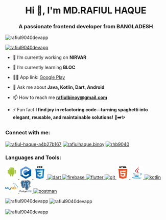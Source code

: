 <h1 align="center">Hi 👋, I'm MD.RAFIUL HAQUE</h1>
<h3 align="center">A passionate frontend developer from BANGLADESH</h3>

<p align="left"> <img src="https://komarev.com/ghpvc/?username=rafiul9040devapp&label=Profile%20views&color=0e75b6&style=flat" alt="rafiul9040devapp" /> </p>

<p align="left"> <a href="https://github.com/ryo-ma/github-profile-trophy"><img src="https://github-profile-trophy.vercel.app/?username=rafiul9040devapp" alt="rafiul9040devapp" /></a> </p>

- 🔭 I’m currently working on **NIRVAR**

- 🌱 I’m currently learning **BLOC**

- 👨‍💻 App link: [Google Play](https://play.google.com/store/apps/details?id=com.walletmix.superapplication&hl=en)

- 💬 Ask me about **Java, Kotlin, Dart, Android**

- 📫 How to reach me **rafiulbinoy@gmail.com**

- ⚡ Fun fact **I find joy in refactoring code—turning spaghetti into elegant, reusable, and maintainable solutions! 🍝➡️✨**

<h3 align="left">Connect with me:</h3>
<p align="left">
<a href="https://linkedin.com/in/rafiul-haque-a4b27b167" target="blank"><img align="center" src="https://raw.githubusercontent.com/rahuldkjain/github-profile-readme-generator/master/src/images/icons/Social/linked-in-alt.svg" alt="rafiul-haque-a4b27b167" height="30" width="40" /></a>
<a href="https://fb.com/rafiulhaque.binoy" target="blank"><img align="center" src="https://raw.githubusercontent.com/rahuldkjain/github-profile-readme-generator/master/src/images/icons/Social/facebook.svg" alt="rafiulhaque.binoy" height="30" width="40" /></a>
<a href="https://www.leetcode.com/rhb9040" target="blank"><img align="center" src="https://raw.githubusercontent.com/rahuldkjain/github-profile-readme-generator/master/src/images/icons/Social/leet-code.svg" alt="rhb9040" height="30" width="40" /></a>
</p>

<h3 align="left">Languages and Tools:</h3>
<p align="left"> <a href="https://developer.android.com" target="_blank" rel="noreferrer"> <img src="https://raw.githubusercontent.com/devicons/devicon/master/icons/android/android-original-wordmark.svg" alt="android" width="40" height="40"/> </a> <a href="https://www.cprogramming.com/" target="_blank" rel="noreferrer"> <img src="https://raw.githubusercontent.com/devicons/devicon/master/icons/c/c-original.svg" alt="c" width="40" height="40"/> </a> <a href="https://www.w3schools.com/css/" target="_blank" rel="noreferrer"> <img src="https://raw.githubusercontent.com/devicons/devicon/master/icons/css3/css3-original-wordmark.svg" alt="css3" width="40" height="40"/> </a> <a href="https://dart.dev" target="_blank" rel="noreferrer"> <img src="https://www.vectorlogo.zone/logos/dartlang/dartlang-icon.svg" alt="dart" width="40" height="40"/> </a> <a href="https://firebase.google.com/" target="_blank" rel="noreferrer"> <img src="https://www.vectorlogo.zone/logos/firebase/firebase-icon.svg" alt="firebase" width="40" height="40"/> </a> <a href="https://flutter.dev" target="_blank" rel="noreferrer"> <img src="https://www.vectorlogo.zone/logos/flutterio/flutterio-icon.svg" alt="flutter" width="40" height="40"/> </a> <a href="https://git-scm.com/" target="_blank" rel="noreferrer"> <img src="https://www.vectorlogo.zone/logos/git-scm/git-scm-icon.svg" alt="git" width="40" height="40"/> </a> <a href="https://www.w3.org/html/" target="_blank" rel="noreferrer"> <img src="https://raw.githubusercontent.com/devicons/devicon/master/icons/html5/html5-original-wordmark.svg" alt="html5" width="40" height="40"/> </a> <a href="https://www.java.com" target="_blank" rel="noreferrer"> <img src="https://raw.githubusercontent.com/devicons/devicon/master/icons/java/java-original.svg" alt="java" width="40" height="40"/> </a> <a href="https://kotlinlang.org" target="_blank" rel="noreferrer"> <img src="https://www.vectorlogo.zone/logos/kotlinlang/kotlinlang-icon.svg" alt="kotlin" width="40" height="40"/> </a> <a href="https://www.mysql.com/" target="_blank" rel="noreferrer"> <img src="https://raw.githubusercontent.com/devicons/devicon/master/icons/mysql/mysql-original-wordmark.svg" alt="mysql" width="40" height="40"/> </a> <a href="https://www.postgresql.org" target="_blank" rel="noreferrer"> <img src="https://raw.githubusercontent.com/devicons/devicon/master/icons/postgresql/postgresql-original-wordmark.svg" alt="postgresql" width="40" height="40"/> </a> <a href="https://postman.com" target="_blank" rel="noreferrer"> <img src="https://www.vectorlogo.zone/logos/getpostman/getpostman-icon.svg" alt="postman" width="40" height="40"/> </a> </p>

<p><img align="left" src="https://github-readme-stats.vercel.app/api/top-langs?username=rafiul9040devapp&show_icons=true&locale=en&layout=compact" alt="rafiul9040devapp" /></p>

<p>&nbsp;<img align="center" src="https://github-readme-stats.vercel.app/api?username=rafiul9040devapp&show_icons=true&locale=en" alt="rafiul9040devapp" /></p>

<p><img align="center" src="https://github-readme-streak-stats.herokuapp.com/?user=rafiul9040devapp&" alt="rafiul9040devapp" /></p>
